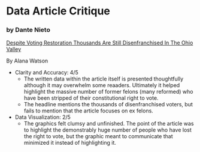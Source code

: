 # Data Article Critique
### by Dante Nieto

[Despite Voting Restoration Thousands Are Still Disenfranchised In The Ohio Valley](https://ohiovalleyresource.org/2020/12/04/despite-voting-restoration-thousands-are-still-disenfranchised-in-the-ohio-valley) 

By Alana Watson

- Clarity and Accuracy: 4/5
  - The written data within the article itself is presented thoughtfully although it may overwhelm some reaaders. Ultimately it helped highlight the massive number of former felons (many reformed) who have been stripped of their constitutional right to vote.
  - The headline mentions the thousands of disenfranchised voters, but fails to mention that the article focuses on ex felons.
- Data Visualization: 2/5
  - The graphics felt clumsy and unfinished. The point of the article was to highlight the demonstrably huge number of people who have lost the right to vote, but the graphic meant to communicate that minimized it instead of highlighting it.
